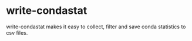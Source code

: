 # write-condastat
write-condastat makes it easy to collect, filter and save conda statistics to csv files.
